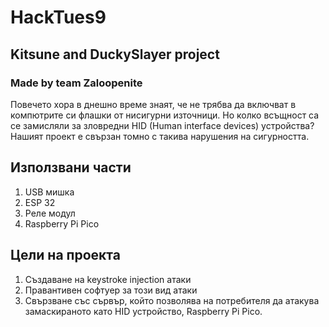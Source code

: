 # HackTues9 
## Kitsune and DuckySlayer project
### Made by team Zaloopenite

Повечето хора в днешно време знаят, че не трябва да включват в компютрите си флашки от нисигурни източници. Но колко всъщност са се замисляли за зловредни HID (Human interface devices) устройства? Нашият проект е свързан томно с такива нарушения на сигурността. 

## Използвани части
1. USB мишка
2. ESP 32
3. Реле модул
4. Raspberry Pi Pico 

## Цели на проекта
1. Създаване на keystroke injection атаки
2. Правантивен софтуер за този вид атаки
3. Свързване със сървър, който позволява на потребителя да атакува замаскираното като HID устройство, Raspberry Pi Pico.
